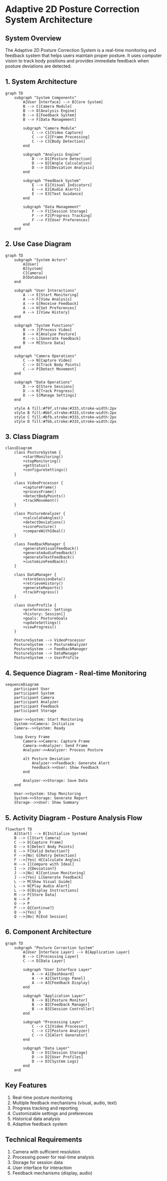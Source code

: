 # Adaptive 2D Posture Correction System Architecture

## System Overview
The Adaptive 2D Posture Correction System is a real-time monitoring and feedback system that helps users maintain proper posture. It uses computer vision to track body positions and provides immediate feedback when posture deviations are detected.

## 1. System Architecture
```mermaid
graph TD
    subgraph "System Components"
        A[User Interface] --> B[Core System]
        B --> C[Camera Module]
        B --> D[Analysis Engine]
        B --> E[Feedback System]
        B --> F[Data Management]
        
        subgraph "Camera Module"
            C --> C1[Video Capture]
            C --> C2[Frame Processing]
            C --> C3[Body Detection]
        end
        
        subgraph "Analysis Engine"
            D --> D1[Posture Detection]
            D --> D2[Angle Calculation]
            D --> D3[Deviation Analysis]
        end
        
        subgraph "Feedback System"
            E --> E1[Visual Indicators]
            E --> E2[Audio Alerts]
            E --> E3[Text Guidance]
        end
        
        subgraph "Data Management"
            F --> F1[Session Storage]
            F --> F2[Progress Tracking]
            F --> F3[User Preferences]
        end
    end
```

## 2. Use Case Diagram
```mermaid
graph TD
    subgraph "System Actors"
        A[User]
        B[System]
        C[Camera]
        D[Database]
    end

    subgraph "User Interactions"
        A --> E[Start Monitoring]
        A --> F[View Analysis]
        A --> G[Receive Feedback]
        A --> H[Set Preferences]
        A --> I[View History]
    end

    subgraph "System Functions"
        B --> J[Process Video]
        B --> K[Analyze Posture]
        B --> L[Generate Feedback]
        B --> M[Store Data]
    end

    subgraph "Camera Operations"
        C --> N[Capture Video]
        C --> O[Track Body Points]
        C --> P[Detect Movement]
    end

    subgraph "Data Operations"
        D --> Q[Store Sessions]
        D --> R[Track Progress]
        D --> S[Manage Settings]
    end

    style A fill:#f9f,stroke:#333,stroke-width:2px
    style B fill:#bbf,stroke:#333,stroke-width:2px
    style C fill:#bfb,stroke:#333,stroke-width:2px
    style D fill:#fbb,stroke:#333,stroke-width:2px
```

## 3. Class Diagram
```mermaid
classDiagram
    class PostureSystem {
        +startMonitoring()
        +stopMonitoring()
        +getStatus()
        +configureSettings()
    }
    
    class VideoProcessor {
        +captureFrame()
        +processFrame()
        +detectBodyPoints()
        +trackMovement()
    }
    
    class PostureAnalyzer {
        +calculateAngles()
        +detectDeviations()
        +scorePosture()
        +compareWithIdeal()
    }
    
    class FeedbackManager {
        +generateVisualFeedback()
        +generateAudioFeedback()
        +generateTextFeedback()
        +customizeFeedback()
    }
    
    class DataManager {
        +storeSessionData()
        +retrieveHistory()
        +generateReports()
        +trackProgress()
    }
    
    class UserProfile {
        +preferences: Settings
        +history: Session[]
        +goals: PostureGoals
        +updateSettings()
        +viewProgress()
    }
    
    PostureSystem --> VideoProcessor
    PostureSystem --> PostureAnalyzer
    PostureSystem --> FeedbackManager
    PostureSystem --> DataManager
    PostureSystem --> UserProfile
```

## 4. Sequence Diagram - Real-time Monitoring
```mermaid
sequenceDiagram
    participant User
    participant System
    participant Camera
    participant Analyzer
    participant Feedback
    participant Storage

    User->>System: Start Monitoring
    System->>Camera: Initialize
    Camera-->>System: Ready
    
    loop Every Frame
        Camera->>Camera: Capture Frame
        Camera->>Analyzer: Send Frame
        Analyzer->>Analyzer: Process Posture
        
        alt Posture Deviation
            Analyzer->>Feedback: Generate Alert
            Feedback->>User: Show Feedback
        end
        
        Analyzer->>Storage: Save Data
    end
    
    User->>System: Stop Monitoring
    System->>Storage: Generate Report
    Storage-->>User: Show Summary
```

## 5. Activity Diagram - Posture Analysis Flow
```mermaid
flowchart TD
    A[Start] --> B[Initialize System]
    B --> C[Start Camera]
    C --> D[Capture Frame]
    D --> E[Detect Body Points]
    E --> F{Valid Detection?}
    F -->|No| G[Retry Detection]
    F -->|Yes| H[Calculate Angles]
    H --> I[Compare with Ideal]
    I --> J{Deviation?}
    J -->|No| K[Continue Monitoring]
    J -->|Yes| L[Generate Feedback]
    L --> M[Show Visual Guide]
    L --> N[Play Audio Alert]
    L --> O[Display Instructions]
    M --> P[Store Data]
    N --> P
    O --> P
    P --> Q{Continue?}
    Q -->|Yes| D
    Q -->|No| R[End Session]
```

## 6. Component Architecture
```mermaid
graph TD
    subgraph "Posture Correction System"
        A[User Interface Layer] --> B[Application Layer]
        B --> C[Processing Layer]
        C --> D[Data Layer]
        
        subgraph "User Interface Layer"
            A --> A1[Dashboard]
            A --> A2[Settings Panel]
            A --> A3[Feedback Display]
        end
        
        subgraph "Application Layer"
            B --> B1[Posture Monitor]
            B --> B2[Feedback Manager]
            B --> B3[Session Controller]
        end
        
        subgraph "Processing Layer"
            C --> C1[Video Processor]
            C --> C2[Posture Analyzer]
            C --> C3[Alert Generator]
        end
        
        subgraph "Data Layer"
            D --> D1[Session Storage]
            D --> D2[User Profiles]
            D --> D3[System Logs]
        end
    end
```

## Key Features
1. Real-time posture monitoring
2. Multiple feedback mechanisms (visual, audio, text)
3. Progress tracking and reporting
4. Customizable settings and preferences
5. Historical data analysis
6. Adaptive feedback system

## Technical Requirements
1. Camera with sufficient resolution
2. Processing power for real-time analysis
3. Storage for session data
4. User interface for interaction
5. Feedback mechanisms (display, audio) 